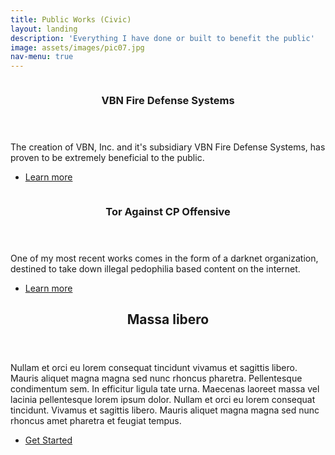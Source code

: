 ```yaml
---
title: Public Works (Civic)
layout: landing
description: 'Everything I have done or built to benefit the public'
image: assets/images/pic07.jpg
nav-menu: true
---
```


<!-- Main -->
<div id="main">

<!-- One -->
<!--<section id="one">
	<div class="inner">
		<header class="major">
			<h2>VBN Fire Defense Systems</h2>
		</header>
		<p></p>
	</div>
</section>
-->
<!-- Two -->
<section id="two" class="spotlights">
	<section>
		<a href="generic.html" class="image">
			<img src="{% link https://www.vbnfiredefense.com/uploads/6/3/1/9/63196117/background-images/371557401.jpg %}" alt="" data-position="center center" />
		</a>
		<div class="content">
			<div class="inner">
				<header class="major">
					<h3>VBN Fire Defense Systems</h3>
				</header>
				<p>The creation of VBN, Inc. and it's subsidiary VBN Fire Defense Systems, has proven to be extremely beneficial to the public.</p>
				<ul class="actions">
					<li><a href="vbnfds.html" class="button">Learn more</a></li>
				</ul>
			</div>
		</div>
	</section>
	<section>
		<a href="generic.html" class="image">
			<img src="{% link assets/images/pic09.jpg %}" alt="" data-position="top center" />
		</a>
		<div class="content">
			<div class="inner">
				<header class="major">
					<h3>Tor Against CP Offensive</h3>
				</header>
				<p>One of my most recent works comes in the form of a darknet organization, destined to take down illegal pedophilia based content on the internet.</p>
				<ul class="actions">
					<li><a href="generic.html" class="button">Learn more</a></li>
				</ul>
			</div>
		</div>
	</section>
	<!--<section>
		<a href="generic.html" class="image">
			<img src="{% link assets/images/pic10.jpg %}" alt="" data-position="25% 25%" />
		</a>
		<div class="content">
			<div class="inner">
				<header class="major">
					<h3>Sed nunc ligula</h3>
				</header>
				<p>Nullam et orci eu lorem consequat tincidunt vivamus et sagittis magna sed nunc rhoncus condimentum sem. In efficitur ligula tate urna. Maecenas massa sed magna lacinia magna pellentesque lorem ipsum dolor. Nullam et orci eu lorem consequat tincidunt. Vivamus et sagittis tempus.</p>
				<ul class="actions">
					<li><a href="generic.html" class="button">Learn more</a></li>
				</ul>
			</div>
		</div>
	</section>-->
</section>

<!-- Three -->
<section id="three">
	<div class="inner">
		<header class="major">
			<h2>Massa libero</h2>
		</header>
		<p>Nullam et orci eu lorem consequat tincidunt vivamus et sagittis libero. Mauris aliquet magna magna sed nunc rhoncus pharetra. Pellentesque condimentum sem. In efficitur ligula tate urna. Maecenas laoreet massa vel lacinia pellentesque lorem ipsum dolor. Nullam et orci eu lorem consequat tincidunt. Vivamus et sagittis libero. Mauris aliquet magna magna sed nunc rhoncus amet pharetra et feugiat tempus.</p>
		<ul class="actions">
			<li><a href="generic.html" class="button next">Get Started</a></li>
		</ul>
	</div>
</section>

</div>
